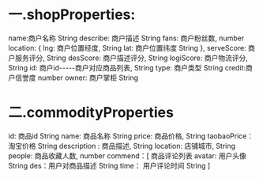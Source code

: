 # 一.shopProperties:
name:商户名称 String
describe: 商户描述 String
fans: 商户粉丝数, number
location: {
    lng: 商户位置经度, String
    lat: 商户位置纬度  String
},
serveScore: 商户服务评分, String
desScore: 商户描述评分, String
logiScore: 商户物流评分, String
id: 商户id-----商户对应商品列表, String
type: 商户类型 String
credit:商户信誉度 number
owner: 商户掌柜 String

# 二.commodityProperties
id: 商品id  String
name: 商品名称 String
price: 商品价格, String
taobaoPrice：淘宝价格 String
description : 商品描述, String
location: 店铺城市, String
people: 商品收藏人数, number
commend：[ 商品评论列表
   avatar: 用户头像   String
   des：用户对商品描述 String
   time： 用户评论时间 String
]
